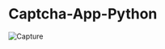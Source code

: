 # Captcha-App-Python
![Capture](https://user-images.githubusercontent.com/37664811/91854990-2b9f8680-ec82-11ea-87f1-b9579cbed780.JPG)
